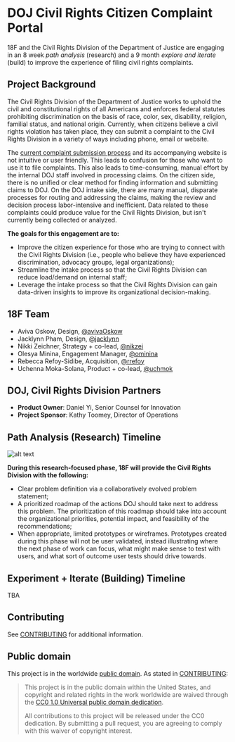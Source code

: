 # DOJ Civil Rights Citizen Complaint Portal
18F and the Civil Rights Division of the Department of Justice are engaging in an 8 week *path analysis* (research) and a 9 month *explore and iterate* (build) to improve the experience of filing civil rights complaints.   

## Project Background

The Civil Rights Division of the Department of Justice works to uphold the civil and constitutional rights of all Americans and enforces federal statutes prohibiting discrimination on the basis of race, color, sex, disability, religion, familial status, and national origin. Currently, when citizens believe a civil rights violation has taken place, they can submit a complaint to the Civil Rights Division in a variety of ways including phone, email or website.

The [current complaint submission process](https://www.justice.gov/crt/how-file-complaint) and its accompanying website is not intuitive or user friendly. This leads to confusion for those who want to use it to file complaints. This also leads to time-consuming, manual effort by the internal DOJ staff involved in processing claims. On the citizen side, there is no unified or clear method for finding information and submitting claims to DOJ. On the DOJ intake side, there are many manual, disparate processes for routing and addressing the claims, making the review and decision process labor-intensive and inefficient. Data related to these complaints could produce value for the Civil Rights Division, but isn't currently being collected or analyzed.

**The goals for this engagement are to:**
- Improve the citizen experience for those who are trying to connect with the Civil Rights Division (i.e., people who believe they have experienced discrimination, advocacy groups, legal organizations);
- Streamline the intake process so that the Civil Rights Division can reduce load/demand on internal staff;
- Leverage the intake process so that the Civil Rights Division can gain data-driven insights to improve its organizational decision-making.  

## 18F Team

- Aviva Oskow, Design, [@avivaOskow](https://github.com/AvivaOskow)
- Jacklynn Pham, Design, [@jacklynn](https://github.com/Jacklynn)
- Nikki Zeichner, Strategy + co-lead, [@nikzei](https://github.com/nikzei)
- Olesya Minina, Engagement Manager, [@ominina](https://github.com/ominina)
- Rebecca Refoy-Sidibe, Acquisition, [@rrefoy](https://github.com/rrefoy)
- Uchenna Moka-Solana, Product + co-lead, [@uchmok ](https://github.com/UchMok)

## DOJ, Civil Rights Division Partners
- **Product Owner**: Daniel Yi, Senior Counsel for Innovation 
- **Project Sponsor**: Kathy Toomey, Director of Operations

## Path Analysis (Research) Timeline

![alt text](https://github.com/18F/civil-rights-complaints/blob/master/CRT%20PA%20Timeline-3.jpg)

**During this research-focused phase, 18F will provide the Civil Rights Division with the following:**

- Clear problem definition via a collaboratively evolved problem statement; 
- A prioritized roadmap of the actions DOJ should take next to address this problem. The prioritization of this roadmap should take into account the organizational priorities, potential impact, and feasibility of the recommendations;
- When appropriate, limited prototypes or wireframes. Prototypes created during this phase will not be user validated, instead illustrating where the next phase of work can focus, what might make sense to test with users, and what sort of outcome user tests should drive towards.

## Experiment + Iterate (Building) Timeline 
TBA

## Contributing

See [CONTRIBUTING](CONTRIBUTING.md) for additional information.

## Public domain

This project is in the worldwide [public domain](LICENSE.md). As stated in [CONTRIBUTING](CONTRIBUTING.md):

> This project is in the public domain within the United States, and copyright
> and related rights in the work worldwide are waived through the [CC0 1.0
> Universal public domain dedication](https://creativecommons.org/publicdomain/zero/1.0/).
>
> All contributions to this project will be released under the CC0 dedication.
> By submitting a pull request, you are agreeing to comply with this waiver of
> copyright interest.

